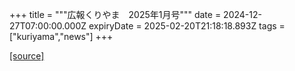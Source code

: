 +++
title = """広報くりやま　2025年1月号"""
date = 2024-12-27T07:00:00.000Z
expiryDate = 2025-02-20T21:18:18.893Z
tags = ["kuriyama","news"]
+++


[[source]](https://www.town.kuriyama.hokkaido.jp/site/koho/29796.html)

